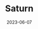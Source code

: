 ---
title: "Saturn"
cc-type: planet
date: 2023-06-07
hashtag: "saturn"
orbits:
  - Sun
subdivision-of:
  - Solar System
tags:
  - planet
  - Solar System
---